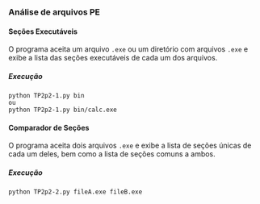 ### Análise de arquivos PE

#### Seções Executáveis
O programa aceita um arquivo `.exe` ou um diretório com arquivos `.exe` e exibe a lista das seções executáveis de cada um dos arquivos.

##### Execução
```
python TP2p2-1.py bin
ou
python TP2p2-1.py bin/calc.exe
```

#### Comparador de Seções
O programa aceita dois arquivos `.exe` e exibe a lista de seções únicas de cada um deles, bem como a lista de seções comuns a ambos.

##### Execução
```
python TP2p2-2.py fileA.exe fileB.exe
```
